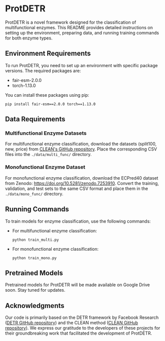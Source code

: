 # ProtDETR

ProtDETR is a novel framework designed for the classification of multifunctional enzymes. This README provides detailed instructions on setting up the environment, preparing data, and running training commands for both enzyme types.

## Environment Requirements

To run ProtDETR, you need to set up an environment with specific package versions. The required packages are:

- fair-esm-2.0.0
- torch-1.13.0

You can install these packages using pip:

    pip install fair-esm==2.0.0 torch==1.13.0

## Data Requirements

### Multifunctional Enzyme Datasets

For multifunctional enzyme classification, download the datasets (split100, new, price) from [CLEAN's GitHub repository](https://github.com/tttianhao/CLEAN). Place the corresponding CSV files into the `./data/multi_func/` directory.

### Monofunctional Enzyme Dataset

For monofunctional enzyme classification, download the ECPred40 dataset from Zenodo: <https://doi.org/10.5281/zenodo.7253910>. Convert the training, validation, and test sets to the same CSV format and place them in the `./data/mono_func/` directory.

## Running Commands

To train models for enzyme classification, use the following commands:

- For multifunctional enzyme classification:

      python train_multi.py

- For monofunctional enzyme classification:

      python train_mono.py

## Pretrained Models

Pretrained models for ProtDETR will be made available on Google Drive soon. Stay tuned for updates.

## Acknowledgments

Our code is primarily based on the DETR framework by Facebook Research ([DETR GitHub repository](https://github.com/facebookresearch/detr)) and the CLEAN method ([CLEAN GitHub repository](https://github.com/tttianhao/CLEAN)). We express our gratitude to the developers of these projects for their groundbreaking work that facilitated the development of ProtDETR.